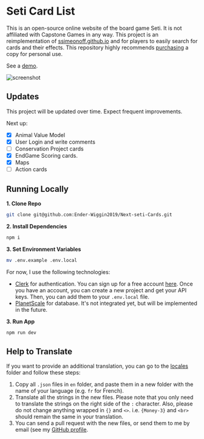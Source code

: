 # Seti Card List

This is an open-source online website of the board game Seti. It is not affiliated with Capstone Games in any way.
This project is an reimplementation of [ssimeonoff.github.io](https://github.com/ssimeonoff/ssimeonoff.github.io) and for players to easily search for cards and their effects. This repository highly recommends [purchasing](https://capstone-games.com/board-games/seti/) a copy for personal use.

See a [demo](https://seti.ender-wiggin.com/).

![screenshot](https://ender-picgo.oss-cn-shenzhen.aliyuncs.com/img/CleanShot%202023-07-12%20at%2018.02.20@2x.jpg)

## Updates

This project will be updated over time.
Expect frequent improvements.

Next up:

- [x] Animal Value Model
- [x] User Login and write comments
- [ ] Conservation Project cards
- [x] EndGame Scoring cards.
- [x] Maps
- [ ] Action cards

## Running Locally

**1. Clone Repo**

```bash
git clone git@github.com:Ender-Wiggin2019/Next-seti-Cards.git
```

**2. Install Dependencies**

```bash
npm i
```

**3. Set Environment Variables**

```bash
mv .env.example .env.local
```

For now, I use the following technologies:

- [Clerk](https://www.clerk.dev/) for authentication. You can sign up for a free account [here](https://www.clerk.dev/). Once you have an account, you can create a new project and get your API keys. Then, you can add them to your `.env.local` file.
- [PlanetScale](https://www.planetscale.com/) for database. It's not integrated yet, but will be implemented in the future.

**3. Run App**

```bash
npm run dev
```

## Help to Translate

If you want to provide an additional translation, you can go to the [locales](https://github.com/Ender-Wiggin2019/Next-seti-Cards/tree/main/public/locales) folder and follow these steps:

1. Copy all `.json` files in `en` folder, and paste them in a new folder with the name of your language (e.g. `fr` for French).
2. Translate all the strings in the new files. Please note that you only need to translate the strings on the right side of the `:` character. Also, please do not change anything wrapped in `{}` and `<>`. i.e. `{Money-3}` and `<br>` should remain the same in your translation.
3. You can send a pull request with the new files, or send them to me by email (see my [GitHub profile](https://github.com/Ender-Wiggin2019).
